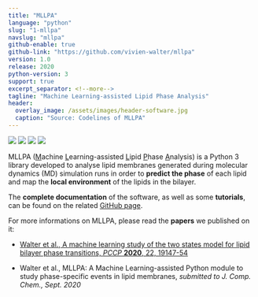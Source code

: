 ```yaml
---
title: "MLLPA"
language: "python"
slug: "1-mllpa"
navslug: "mllpa"
github-enable: true
github-link: "https://github.com/vivien-walter/mllpa"
version: 1.0
release: 2020
python-version: 3
support: true
excerpt_separator: <!--more-->
tagline: "Machine Learning-assisted Lipid Phase Analysis"
header:
  overlay_image: /assets/images/header-software.jpg
  caption: "Source: Codelines of MLLPA"
---
```


<img src="https://img.shields.io/badge/version-{{ page.version }}-f39f37">
<img src="https://img.shields.io/badge/release-{{ page.release }}-0377fc">
<img src="https://img.shields.io/badge/python-{{ page.python-version }}-3b9c46">
<img src="https://img.shields.io/badge/support-{{ page.support }}-8c8c8c">

MLLPA (<ins>M</ins>achine <ins>L</ins>earning-assisted <ins>L</ins>ipid <ins>P</ins>hase <ins>A</ins>nalysis) is a Python 3 library
developed to analyse lipid membranes generated during molecular dynamics (MD) simulation runs in order to
**predict the phase** of each lipid and map the **local environment** of the lipids in the bilayer.

<!--more-->

The **complete documentation** of the software, as well as some **tutorials**, can be found on the related [GitHub page](https://github.com/vivien-walter/mllpa).

For more informations on MLLPA, please read the **papers** we published on it:

* [Walter et al., A machine learning study of the two states model for lipid bilayer phase transitions, *PCCP* **2020**, 22, 19147-54](/publications/2020-08-12-pccp/)

* Walter et al., MLLPA: A Machine Learning-assisted Python module to study phase-specific events in lipid membranes, *submitted to J. Comp. Chem., Sept. 2020*
